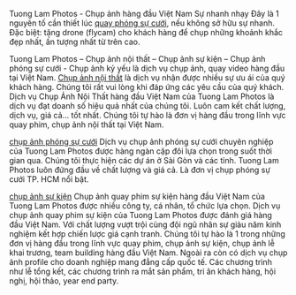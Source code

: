 Tuong Lam Photos - Chụp ảnh hàng đầu Việt Nam
Sự nhanh nhạy
Đây là 1 nguyên tố cần thiết lúc <a href="https://www.tuonglamphotos.com/2021/07/28/quay-phong-su-cuoi">quay phóng sự cưới</a>, nếu không sở hữu sự nhanh. Đặc biệt: tặng drone (flycam) cho khách hàng để chụp những khoảnh khắc đẹp nhất, ấn tượng nhất từ trên cao.

Tuong Lam Photos – Chụp ảnh nội thất – Chụp ảnh sự kiện – Chụp ảnh phóng sự cưới - Chụp ảnh kỷ yếu là dịch vụ chụp ảnh, quay video hàng đầu tại Việt Nam.
<a href="https://www.tuonglamphotos.com/2021/02/21/chup-anh-noi-that">Chụp ảnh nội thất</a> là dịch vụ nhận được nhiều sự ưu ái của quý khách hàng. Chúng tôi rất vui lòng khi đáp ứng các yêu cầu của quý khách.
Dịch vụ Chụp Ảnh Nội Thất hàng đầu Việt Nam của Tuong Lam Photos là dịch vụ đạt doanh số hiệu quả nhất của chúng tôi. Luôn cam kết chất lượng, dịch vụ, giá cả… tốt nhất. Chúng tôi tự hào là đơn vị hàng đầu trong lĩnh vực quay phim, chụp ảnh nội thất tại Việt Nam.

<a href="https://www.tuonglamphotos.com/2020/06/03/dich-vu-chup-anh-phong-su-cuoi-chuyen-nghiep">chụp ảnh phóng sự cưới</a> Dịch vụ chụp ảnh phóng sự cưới chuyên nghiệp của Tuong Lam Photos được hàng ngàn cặp đôi lựa chọn trong suốt thời gian qua. Chúng tôi thực hiện các dự án ở Sài Gòn và các tỉnh. Tuong Lam Photos luôn đứng đầu về chất lượng và giá cả. Là đơn vị chụp phóng sự cưới TP. HCM nổi bật.

<a href="https://www.tuonglamphotos.com/2020/10/08/chup-anh-quay-phim-su-kien-hang-dau-viet-nam/"> chụp ảnh sự kiện</a> Chụp ảnh quay phim sự kiện hàng đầu Việt Nam của Tuong Lam Photos được nhiều công ty, cá nhân, tổ chức lựa chọn. Dịch vụ chụp ảnh quay phim sự kiện của Tuong Lam Photos được đánh giá hàng đầu Việt Nam. Với chất lượng vượt trội cùng đội ngũ nhân sự giàu năm kinh nghiệm kết hợp chiến lược giá cạnh tranh. Chúng tôi tự hào là 1 trong những đơn vị hàng đầu trong lĩnh vực quay phim, chụp ảnh sự kiện, chụp ảnh lễ khai trương, team building hàng đầu Việt Nam. Ngoài ra còn có dịch vụ chụp ảnh profile cho doanh nghiệp mang đẳng cấp quốc tế. Các chương trình như lễ tổng kết, các chương trình ra mắt sản phẩm, tri ân khách hàng, hội nghị, hội thảo, year end party.


